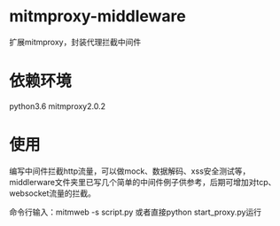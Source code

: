 # mitmproxy-middleware
扩展mitmproxy，封装代理拦截中间件

# 依赖环境
python3.6
mitmproxy2.0.2

# 使用 
编写中间件拦截http流量，可以做mock、数据解码、xss安全测试等，middlerware文件夹里已写几个简单的中间件例子供参考，后期可增加对tcp、websocket流量的拦截。

命令行输入：mitmweb -s script.py 或者直接python start_proxy.py运行
